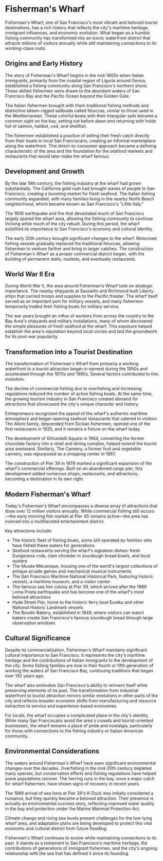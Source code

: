# Fisherman's Wharf

Fisherman's Wharf, one of San Francisco's most vibrant and beloved tourist destinations, has a rich history that reflects the city's maritime heritage, immigrant influences, and economic evolution. What began as a humble fishing community has transformed into an iconic waterfront district that attracts millions of visitors annually while still maintaining connections to its working-class roots.

## Origins and Early History

The story of Fisherman's Wharf begins in the mid-1800s when Italian immigrants, primarily from the coastal region of Liguria around Genoa, established a fishing community along San Francisco's northern shore. These skilled fishermen were drawn to the abundant waters of San Francisco Bay and the Pacific Ocean beyond the Golden Gate.

The Italian fishermen brought with them traditional fishing methods and distinctive lateen-rigged sailboats called feluccas, similar to those used in the Mediterranean. These colorful boats with their triangular sails became a common sight on the bay, setting out before dawn and returning with holds full of salmon, halibut, cod, and shellfish.

The fishermen established a practice of selling their fresh catch directly from their boats to local San Franciscans, creating an informal marketplace along the waterfront. This direct-to-consumer approach became a defining characteristic of the area and the foundation for the seafood markets and restaurants that would later make the wharf famous.

## Development and Growth

By the late 19th century, the fishing industry at the wharf had grown substantially. The California gold rush had brought waves of people to San Francisco, creating a booming market for fresh seafood. The Italian fishing community expanded, with many families living in the nearby North Beach neighborhood, which became known as San Francisco's "Little Italy."

The 1906 earthquake and fire that devastated much of San Francisco largely spared the wharf area, allowing the fishing community to continue thriving while much of the city rebuilt. During this period, the wharf solidified its importance to San Francisco's economy and cultural identity.

The early 20th century brought significant changes to the wharf. Motorized fishing vessels gradually replaced the traditional feluccas, allowing fishermen to venture farther and bring in larger catches. The construction of Fisherman's Wharf as a proper commercial district began, with the building of permanent stalls, markets, and eventually restaurants.

## World War II Era

During World War II, the area around Fisherman's Wharf took on strategic importance. The nearby shipyards at Sausalito and Richmond built Liberty ships that carried troops and supplies to the Pacific theater. The wharf itself served as an important port for military vessels, and many fishermen temporarily traded their fishing boats for military service.

The war years brought an influx of workers from across the country to the Bay Area's shipyards and military installations, many of whom discovered the simple pleasures of fresh seafood at the wharf. This exposure helped establish the area's reputation beyond local circles and laid the groundwork for its post-war popularity.

## Transformation into a Tourist Destination

The transformation of Fisherman's Wharf from primarily a working waterfront to a tourist attraction began in earnest during the 1950s and accelerated through the 1970s and 1980s. Several factors contributed to this evolution:

The decline of commercial fishing due to overfishing and increasing regulations reduced the number of active fishing boats. At the same time, the growing tourism industry in San Francisco created demand for attractions that showcased the city's unique character and history.

Entrepreneurs recognized the appeal of the wharf's authentic maritime atmosphere and began opening seafood restaurants that catered to visitors. The Alioto family, descended from Sicilian fishermen, opened one of the first restaurants in 1925, and it remains a fixture on the wharf today.

The development of Ghirardelli Square in 1964, converting the former chocolate factory into a retail and dining complex, helped extend the tourist area westward. Similarly, The Cannery, a former fruit and vegetable cannery, was repurposed as a shopping center in 1967.

The construction of Pier 39 in 1978 marked a significant expansion of the wharf's commercial offerings. Built on an abandoned cargo pier, this development added numerous shops, restaurants, and attractions, becoming a destination in its own right.

## Modern Fisherman's Wharf

Today's Fisherman's Wharf encompasses a diverse array of attractions that draw over 12 million visitors annually. While commercial fishing still occurs—the early morning fish market at Pier 45 remains active—the area has evolved into a multifaceted entertainment district.

Key attractions include:

- The historic fleet of fishing boats, some still operated by families who have fished these waters for generations
- Seafood restaurants serving the wharf's signature dishes: fresh Dungeness crab, clam chowder in sourdough bread bowls, and local oysters
- The Musée Mécanique, housing one of the world's largest collections of antique arcade games and mechanical musical instruments
- The San Francisco Maritime National Historical Park, featuring historic vessels, a maritime museum, and a visitor center
- The famous sea lion colony at Pier 39, which arrived after the 1989 Loma Prieta earthquake and has become one of the wharf's most beloved attractions
- Hyde Street Pier, home to the historic ferry boat Eureka and other National Historic Landmark vessels
- The Boudin Bakery, established in 1849, where visitors can watch bakers create San Francisco's famous sourdough bread through large observation windows

## Cultural Significance

Despite its commercialization, Fisherman's Wharf maintains significant cultural importance to San Francisco. It represents the city's maritime heritage and the contributions of Italian immigrants to the development of the city. Some fishing families are now in their fourth or fifth generation of working the waters of San Francisco Bay, continuing traditions that began over 150 years ago.

The wharf also embodies San Francisco's ability to reinvent itself while preserving elements of its past. The transformation from industrial waterfront to tourist attraction mirrors similar evolutions in other parts of the city and reflects broader economic shifts from manufacturing and resource extraction to service and experience-based economies.

For locals, the wharf occupies a complicated place in the city's identity. While many San Franciscans avoid the area's crowds and tourist-oriented businesses, the wharf remains a place of pride and nostalgia, particularly for those with connections to the fishing industry or Italian-American community.

## Environmental Considerations

The waters around Fisherman's Wharf have seen significant environmental changes over the decades. Overfishing in the mid-20th century depleted many species, but conservation efforts and fishing regulations have helped some populations recover. The herring runs in the bay, once a major catch for wharf fishermen, have shown signs of recovery in recent years.

The 1989 arrival of sea lions at Pier 39's K-Dock was initially considered a nuisance, but they quickly became a beloved attraction. Their presence is actually an environmental success story, reflecting improved water quality in the bay and protection under the Marine Mammal Protection Act.

Climate change and rising sea levels present challenges for the low-lying wharf area, and adaptation plans are being developed to protect this vital economic and cultural district from future flooding.

Fisherman's Wharf continues to evolve while maintaining connections to its past. It stands as a testament to San Francisco's maritime heritage, the contributions of generations of immigrant fishermen, and the city's ongoing relationship with the sea that has defined it since its founding.
